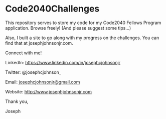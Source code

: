 Code2040Challenges
==================

This repository serves to store my code for my Code2040 Fellows Program application. Browse freely! (And please suggest some tips...)

Also, I built a site to go along with my progress on the challenges. You can find that at josephjohnsonjr.com.

Connect with me!

LinkedIn: https://www.linkedin.com/in/josephcjohnsonjr

Twitter: @josephcjohnson_

Email: josephcjohnsonjr@gmail.com

Website: http://www.josephjohnsonjr.com

Thank you,

Joseph
